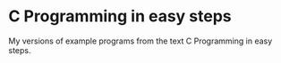 # C Programming in easy steps
My versions of example programs from the text C Programming in easy steps.
